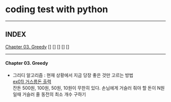 # coding test with python
---
## INDEX
[Chapter 03. Greedy](#chapter-03-greedy)
[]
[]
[]
[]
[]

---
#### Chapter 03. Greedy   
* 그리디 알고리즘 : 현재 상황에서 지금 당장 좋은 것만 고르는 방법   
[ex01) 거스름돈 출력]()   
잔돈 500원, 100원, 50원, 10원이 무한히 있다. 손님에게 거슬러 줘야 할 돈이 N원일때 거슬러 줄 동전의 최소 개수 구하기   

